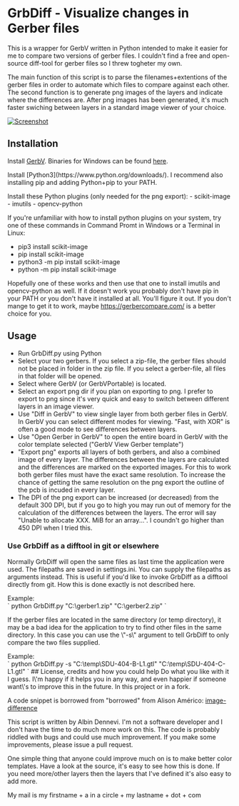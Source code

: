 # GrbDiff - Visualize changes in Gerber files

This is a wrapper for GerbV written in Python intended to make it easier for me to compare two versions of gerber files. I couldn\'t find a free and open-source diff-tool for gerber files so I threw togheter my own.

The main function of this script is to parse the filenames+extentions of the gerber files in order to automate which files to compare against each other. The second function is to generate png images of the layers and indicate where the differences are. After png images has been generated, it\'s much faster swiching between layers in a standard image viewer of your choice.

[![Screenshot](https://github.com/dennevi/GrbDiff/blob/main/screenshot.png?raw=true "Screenshot")](https://github.com/dennevi/GrbDiff/blob/main/screenshot.png?raw=true "Screenshot")

## Installation

Install [GerbV](http://gerbv.geda-project.org/). Binaries for Windows can be found [here](https://sourceforge.net/projects/gerbv-portable/files/).
<p>Install [Python3](https://www.python.org/downloads/). I recommend also installing pip and adding Python+pip to your PATH.
<p>Install these Python plugins (only needed for the png export):
- scikit-image
- imutils
- opencv-python

If you\'re unfamiliar with how to install python plugins on your system, try one of these commands in Command Promt in Windows or a Terminal in Linux:
- pip3 install scikit-image
- pip install scikit-image
- python3 -m pip install scikit-image
- python -m pip install scikit-image

Hopefully one of these works and then use that one to install imutils and opencv-python as well. If it doesn\'t work you probably don\'t have pip in your PATH or you don\'t have it installed at all. You\'ll figure it out. If you don\'t mange to get it to work, maybe https://gerbercompare.com/ is a better choice for you.

## Usage
- Run GrbDiff.py using Python
- Select your two gerbers. If you select a zip-file, the gerber files should not be placed in folder in the zip file. If you select a gerber-file, all files in that folder will be opened.
- Select where GerbV (or GerbVPortable) is located.
- Select an export png dir if you plan on exporting to png. I prefer to export to png since it\'s very quick and easy to switch between different layers in an image viewer.
- Use \"Diff in GerbV\" to view single layer from both gerber files in GerbV. In GerbV you can select different modes for viewing. \"Fast, with XOR\" is often a good mode to see differences between layers.
- Use \"Open Gerber in GerbV\" to open the entire board in GerbV with the color template selected (\"GerbV View Gerber template\")
- \"Export png\" exports all layers of both gerbers, and also a combined image of every layer. The differences between the layers are calculated and the differences are marked on the exported images. For this to work both gerber files must have the exact same resolution. To increase the chance of getting the same resolution on the png export the outline of the pcb is incuded in every layer.
- The DPI of the png export can be increased (or decreased) from the default 300 DPI, but if you go to high you may run out of memory for the calculation of the differences between the layers. The error will say "Unable to allocate XXX. MiB for an array...". I coundn\'t go higher than 450 DPI when I tried this.

### Use GrbDiff as a difftool in git or elsewhere
Normally GrbDiff will open the same files as last time the application were used. The filepaths are saved in settings.ini. You can supply the filepaths as arguments instead. This is useful if you\'d like to invoke GrbDiff as a difftool directly from git. How this is done exactly is not described here.
<p>Example:
<br>`
python GrbDiff.py "C:\gerber1.zip" "C:\gerber2.zip"
`
<p>If the gerber files are located in the same directory (or temp directory), it may be a bad idea for the application to try to find other files in the same directory. In this case you can use the \"-s\" argument to tell GrbDiff to only compare the two files supplied.
<p>Example:
<br>`
python GrbDiff.py -s "C:\temp\SDU-404-B-L1.gtl" "C:\temp\SDU-404-C-L1.gtl"
`
## License, credits and how you could help
Do what you like with it I guess. I\'m happy if it helps you in any way, and even happier if someone want\'s to improve this in the future. In this project or in a fork.

A code snippet is borrowed from \"borrowed\" from Alison Américo: [image-difference](https://github.com/alisonamerico/image-difference/blob/master/image_diff.py)

This script is written by Albin Dennevi. I\'m not a software developer and I don\'t have the time to do much more work on this. The code is probably riddled with bugs and could use much improvement. If you make some improvements, please issue a pull request.

One simple thing that anyone could improve much on is to make better color templates. Have a look at the source, it\'s easy to see how this is done. If you need more/other layers then the layers that I\'ve defined it\'s also easy to add more.

My mail is my firstname + a in a circle + my lastname + dot + com
